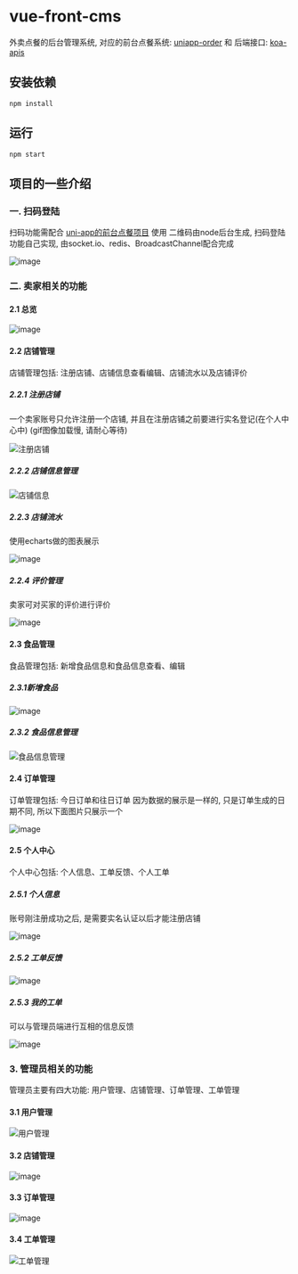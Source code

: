 # vue-front-cms
外卖点餐的后台管理系统, 对应的前台点餐系统: [uniapp-order](https://github.com/yg10323/uniapp-order) 和 后端接口: [koa-apis](https://github.com/yg10323/koa-apis)

## 安装依赖
```
npm install
```
## 运行
```
npm start
```
## 项目的一些介绍
### 一. 扫码登陆
扫码功能需配合 [uni-app的前台点餐项目](https://github.com/yg10323/uniapp-order) 使用
二维码由node后台生成, 扫码登陆功能自己实现, 由socket.io、redis、BroadcastChannel配合完成

![image](https://user-images.githubusercontent.com/48284901/155941081-b598cf04-4308-4d34-b498-167f6aeb208e.png)
### 二. 卖家相关的功能
#### 2.1 总览
![image](https://user-images.githubusercontent.com/48284901/155941920-f5f264a9-588e-4223-8a4a-aa2a80eadaf5.png)
#### 2.2 店铺管理
店铺管理包括: 注册店铺、店铺信息查看编辑、店铺流水以及店铺评价
##### 2.2.1 注册店铺
一个卖家账号只允许注册一个店铺, 并且在注册店铺之前要进行实名登记(在个人中心中)
(gif图像加载慢, 请耐心等待)

![注册店铺](https://user-images.githubusercontent.com/48284901/155942923-2b4f9e96-6d23-4cbe-9013-3096d9da722c.gif)
##### 2.2.2 店铺信息管理
![店铺信息](https://user-images.githubusercontent.com/48284901/155943328-62b9a574-eeac-4a3b-bedc-b2ab212018d7.gif)
##### 2.2.3 店铺流水
使用echarts做的图表展示

![image](https://user-images.githubusercontent.com/48284901/155943503-e282cd83-2b44-424f-b05d-f8614c598f3b.png)
##### 2.2.4 评价管理
卖家可对买家的评价进行评价

![image](https://user-images.githubusercontent.com/48284901/155943676-bb15889d-b1d1-4c70-b9b1-5e5652cabbd6.png)
#### 2.3 食品管理
食品管理包括: 新增食品信息和食品信息查看、编辑
##### 2.3.1新增食品
![image](https://user-images.githubusercontent.com/48284901/155944057-8021c886-3b8b-45ee-84c7-a6ee1be811aa.png)
##### 2.3.2 食品信息管理
![食品信息管理](https://user-images.githubusercontent.com/48284901/155944383-3d64f8c5-bf92-4a14-be5f-028472398018.gif)
#### 2.4 订单管理
订单管理包括: 今日订单和往日订单
因为数据的展示是一样的, 只是订单生成的日期不同, 所以下面图片只展示一个

![image](https://user-images.githubusercontent.com/48284901/155944547-f0bb782d-a83b-4b56-92c6-5f81f6b8590b.png)
#### 2.5 个人中心
个人中心包括: 个人信息、工单反馈、个人工单
##### 2.5.1 个人信息
账号刚注册成功之后, 是需要实名认证以后才能注册店铺

![image](https://user-images.githubusercontent.com/48284901/155944814-510cac57-b1da-4909-ac2c-b66c97c53808.png)
##### 2.5.2 工单反馈
![image](https://user-images.githubusercontent.com/48284901/155944908-f9e1370f-4e00-40ae-90de-0799a54442bb.png)
##### 2.5.3 我的工单
可以与管理员端进行互相的信息反馈

![image](https://user-images.githubusercontent.com/48284901/155944965-9d878669-ec97-4fbc-93c8-9a6ca77acf5c.png)
### 3. 管理员相关的功能
管理员主要有四大功能: 用户管理、店铺管理、订单管理、工单管理
#### 3.1 用户管理
![用户管理](https://user-images.githubusercontent.com/48284901/155985001-ae62e03c-e79e-41cf-b1fd-65032b838e09.gif)
#### 3.2 店铺管理
![image](https://user-images.githubusercontent.com/48284901/155945739-35c6403e-e35f-4b74-ad50-03308bdb24bd.png)
#### 3.3 订单管理
![image](https://user-images.githubusercontent.com/48284901/155945769-f6e274c0-a867-40ba-8ee3-c9a03b6c916b.png)
#### 3.4 工单管理
![工单管理](https://user-images.githubusercontent.com/48284901/155945881-280dbb71-a952-49d7-9792-731a629c70df.gif)


